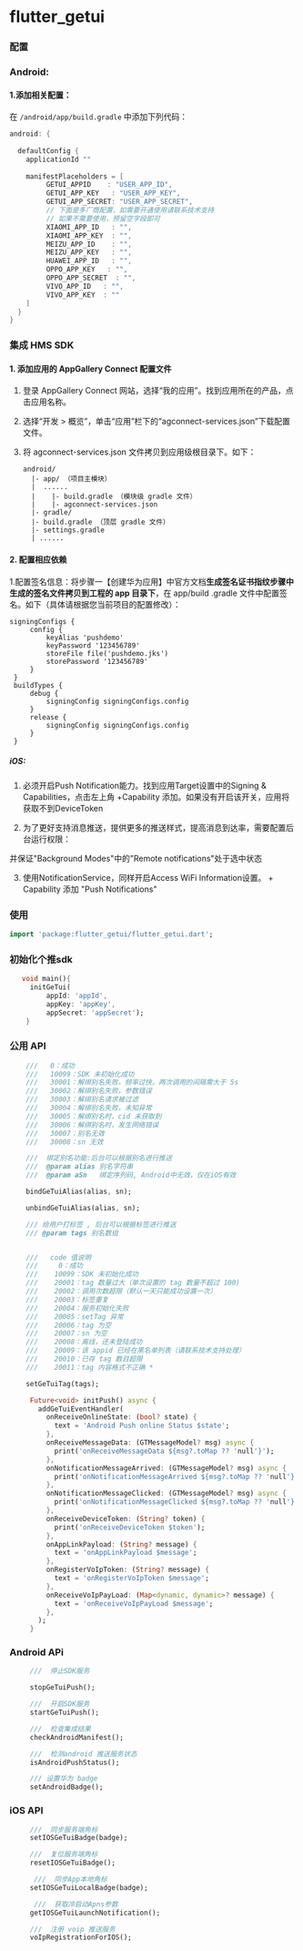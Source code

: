 # flutter_getui

### 配置

### Android:
#### 1.添加相关配置：

在 `/android/app/build.gradle` 中添加下列代码：

```groovy
android: {
 
  defaultConfig {
    applicationId ""
    
    manifestPlaceholders = [
    	 GETUI_APPID    : "USER_APP_ID",
    	 GETUI_APP_KEY   : "USER_APP_KEY",
    	 GETUI_APP_SECRET: "USER_APP_SECRET",
         // 下面是多厂商配置，如需要开通使用请联系技术支持
         // 如果不需要使用，预留空字段即可
         XIAOMI_APP_ID   : "",
         XIAOMI_APP_KEY  : "",
         MEIZU_APP_ID    : "",
         MEIZU_APP_KEY   : "",
         HUAWEI_APP_ID   : "",
         OPPO_APP_KEY   : "",
         OPPO_APP_SECRET  : "",
         VIVO_APP_ID   : "",
         VIVO_APP_KEY  : ""
    ]
  }    
}
```


### 集成 HMS SDK

#### 1. 添加应用的 AppGallery Connect 配置文件

1. 登录 AppGallery Connect 网站，选择“我的应用”。找到应用所在的产品，点击应用名称。

2. 选择“开发 > 概览”，单击“应用”栏下的“agconnect-services.json”下载配置文件。

3. 将 agconnect-services.json 文件拷贝到应用级根目录下。如下：

   ```
   android/
     |- app/ （项目主模块）
     |  ......
     |    |- build.gradle （模块级 gradle 文件）
     |    |- agconnect-services.json 
     |- gradle/
     |- build.gradle （顶层 gradle 文件）
     |- settings.gradle
     | ......
   ```

#### 2. 配置相应依赖

1.配置签名信息：将步骤一【创建华为应用】中官方文档**生成签名证书指纹步骤中生成的签名文件拷贝到工程的 app 目录下**，在 app/build
.gradle 文件中配置签名。如下（具体请根据您当前项目的配置修改）：

```
signingConfigs {
     config {
         keyAlias 'pushdemo'
         keyPassword '123456789'
         storeFile file('pushdemo.jks')
         storePassword '123456789'
     }
 }
 buildTypes {
     debug {
         signingConfig signingConfigs.config
     }
     release {
         signingConfig signingConfigs.config
     }
 }
```

##### iOS:
1. 必须开启Push Notification能力。找到应用Target设置中的Signing & Capabilities，点击左上角 +Capability 添加。如果没有开启该开关，应用将获取不到DeviceToken

2. 为了更好支持消息推送，提供更多的推送样式，提高消息到达率，需要配置后台运行权限：

 并保证"Background Modes"中的"Remote notifications"处于选中状态
 
3. 使用NotificationService，同样开启Access WiFi Information设置。  + Capability
 添加 "Push Notifications"

### 使用
```dart
import 'package:flutter_getui/flutter_getui.dart';

```

### 初始化个推sdk

```dart
   void main(){
     initGeTui(
         appId: 'appId',
         appKey: 'appKey',
         appSecret: 'appSecret');
    }
```

### 公用 API
```dart
    ///   0：成功
    ///   10099：SDK 未初始化成功
    ///   30001：解绑别名失败，频率过快，两次调用的间隔需大于 5s
    ///   30002：解绑别名失败，参数错误
    ///   30003：解绑别名请求被过滤
    ///   30004：解绑别名失败，未知异常
    ///   30005：解绑别名时，cid 未获取到
    ///   30006：解绑别名时，发生网络错误
    ///   30007：别名无效
    ///   30008：sn 无效

    ///  绑定别名功能:后台可以根据别名进行推送
    ///  @param alias 别名字符串
    ///  @param aSn   绑定序列码, Android中无效，仅在iOS有效

    bindGeTuiAlias(alias, sn);

    unbindGeTuiAlias(alias, sn);

    /// 给用户打标签 , 后台可以根据标签进行推送
    /// @param tags 别名数组


    ///   code 值说明
    ///     0：成功
    ///    10099：SDK 未初始化成功
    ///    20001：tag 数量过大（单次设置的 tag 数量不超过 100)
    ///    20002：调用次数超限（默认一天只能成功设置一次）
    ///    20003：标签重复
    ///    20004：服务初始化失败
    ///    20005：setTag 异常
    ///    20006：tag 为空
    ///    20007：sn 为空
    ///    20008：离线，还未登陆成功
    ///    20009：该 appid 已经在黑名单列表（请联系技术支持处理）
    ///    20010：已存 tag 数目超限
    ///    20011：tag 内容格式不正确 *

    setGeTuiTag(tags);

     Future<void> initPush() async {
       addGeTuiEventHandler(
         onReceiveOnlineState: (bool? state) {
           text = 'Android Push online Status $state';
         },
         onReceiveMessageData: (GTMessageModel? msg) async {
           print('onReceiveMessageData ${msg?.toMap ?? 'null'}');
         },
         onNotificationMessageArrived: (GTMessageModel? msg) async {
           print('onNotificationMessageArrived ${msg?.toMap ?? 'null'}');
         },
         onNotificationMessageClicked: (GTMessageModel? msg) async {
           print('onNotificationMessageClicked ${msg?.toMap ?? 'null'}');
         },
         onReceiveDeviceToken: (String? token) {
           print('onReceiveDeviceToken $token');
         },
         onAppLinkPayload: (String? message) {
           text = 'onAppLinkPayload $message';
         },
         onRegisterVoIpToken: (String? message) {
           text = 'onRegisterVoIpToken $message';
         },
         onReceiveVoIpPayLoad: (Map<dynamic, dynamic>? message) {
           text = 'onReceiveVoIpPayLoad $message';
         },
       );
     }


```
### Android APi
```dart
     ///  停止SDK服务

     stopGeTuiPush();

     ///  开启SDK服务
     startGeTuiPush();

     ///  检查集成结果
     checkAndroidManifest();

     ///  检测android 推送服务状态
     isAndroidPushStatus();

     /// 设置华为 badge
     setAndroidBadge();

```

### iOS API

```dart
     ///  同步服务端角标
     setIOSGeTuiBadge(badge);

     ///  复位服务端角标
     resetIOSGeTuiBadge();

      ///  同步App本地角标
     setIOSGeTuiLocalBadge(badge); 

      ///  获取冷启动Apns参数
     getIOSGeTuiLaunchNotification();

     ///  注册 voip 推送服务
     voIpRegistrationForIOS();

```


